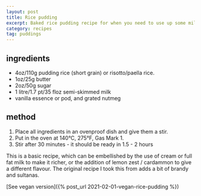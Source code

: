 ```yaml
---
layout: post
title: Rice pudding
excerpt: Baked rice pudding recipe for when you need to use up some milk.
category: recipes
tag: puddings
---
```


## ingredients

* 4oz/110g pudding rice (short grain) or risotto/paella rice.
* 1oz/25g butter
* 2oz/50g sugar
* 1 litre/1.7 pt/35 floz semi-skimmed milk
* vanilla essence or pod, and grated nutmeg

## method

1. Place all ingredients in an ovenproof dish and give them a stir.
2. Put in the oven at 140&deg;C, 275&deg;F, Gas Mark 1.
3. Stir after 30 minutes - it should be ready in 1.5 - 2 hours

This is a basic recipe, which can be embellished by the use of cream or full fat milk to make it richer, or the addition of lemon zest / cardammon to give a different flavour. The original recipe I took this from adds a bit of brandy and sultanas.

[See vegan version]({% post_url 2021-02-01-vegan-rice-pudding %})
